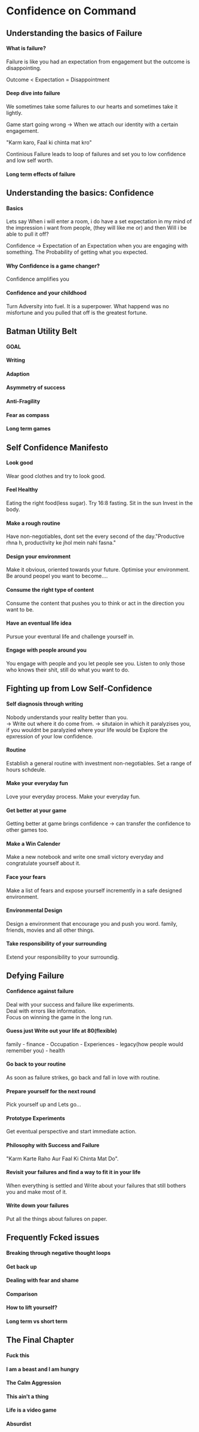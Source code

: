 # Confidence on Command

## Understanding the basics of Failure

#### What is failure?
Failure is like you had an expectation from engagement but the outcome is disappointing.<br />

Outcome < Expectation = Disappointment

#### Deep dive into failure 
We sometimes take some failures to our hearts and sometimes take it lightly.

Game start going wrong -> When we attach our identity with a certain engagement.

"Karm karo, Faal ki chinta mat kro"

Continious Failure leads to loop of failures and set you to low confidence and low self worth.

#### Long term effects of failure



## Understanding the basics: Confidence

#### Basics
Lets say When i will enter a room, i do have a set expectation in my mind of the impression i want from people, (they will like me or) and then Will i be able to pull it off?

Confidence -> Expectation of an Expectation when you are engaging with something.
The Probability of getting what you expected.


#### Why Confidence is a game changer?
Confidence amplifies you


#### Confidence and your childhood
Turn Adversity into fuel. It is a superpower.
What happend was no misfortune and you pulled that off is the greatest fortune.


## Batman Utility Belt

#### GOAL
#### Writing
#### Adaption
#### Asymmetry of success
#### Anti-Fragility
#### Fear as compass
#### Long term games


## Self Confidence Manifesto

#### Look good
Wear good clothes and try to look good.
#### Feel Healthy
Eating the right food(less sugar). Try 16:8 fasting. Sit in the sun
Invest in the body.
#### Make a rough routine
Have non-negotiables, dont set the every second of the day."Productive rhna h, productivity ke jhol mein nahi fasna."

#### Design your environment
Make it obvious, oriented towards your future. Optimise your environment. Be around peopel you want to become....

#### Consume the right type of content
Consume the content that pushes you to think or act in the direction you want to be.
#### Have an eventual life idea
Pursue your eventural life and challenge yourself in.

#### Engage with people around you
You engage with people and you let people see you. Listen to only those who knows their shit, still do what you want to do.

## Fighting up from Low Self-Confidence

#### Self diagnosis through writing
Nobody understands your reality better than you.<br />
-> Write out where it do come from.
-> situtaion in which it paralyzises you, if you wouldnt be paralyzied where your life would be
Explore the epxression of your low confidence.


#### Routine
Establish a general routine with investment non-negotiables. Set a range of hours schdeule.
#### Make your everyday fun
Love your everyday process. Make your everyday fun.
#### Get better at your game
Getting better at game brings confidence -> can transfer the confidence to other games too.
#### Make a Win Calender
Make a new notebook and write one small victory everyday and congratulate yourself about it.
#### Face your fears
Make a list of fears and expose yourself incremently in a safe designed environment.
#### Environmental Design
Design a environment that encourage you and push you word.
family, friends, movies and all other things.

#### Take responsibility of your surrounding
Extend your responsibility to your surroundig.

## Defying Failure
#### Confidence against failure
Deal with your success and failure like experiments.<br />
Deal with errors like information.<br />
Focus on winning the game in the long run.<br />


#### Guess just Write out your life at 80(flexible)
family - finance - Occupation - Experiences - legacy(how people would remember you) - health

#### Go back to your routine
As soon as failure strikes, go back and fall in love with routine.
#### Prepare yourself for the next round
Pick yourself up and Lets go...
#### Prototype Experiments
Get eventual perspective and start immediate action.

#### Philosophy with Success and Failure
"Karm Karte Raho Aur Faal Ki Chinta Mat Do".
#### Revisit your failures and find a way to fit it in your life
When everything is settled and Write about your failures that still bothers you  and make most of it.
#### Write down your failures
Put all the things about failures on paper.

## Frequently Fcked issues

#### Breaking through negative thought loops

#### Get back up
#### Dealing with fear and shame
#### Comparison
#### How to lift yourself?
#### Long term vs short term

## The Final Chapter

#### Fuck this
#### I am a beast and I am hungry
#### The Calm Aggression
#### This ain't a thing
#### Life is a video game
#### Absurdist
